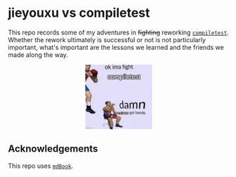 # jieyouxu vs compiletest

This repo records some of my adventures in ~~fighting~~ reworking [`compiletest`]. Whether the
rework ultimately is successful or not is not particularly important, what's important are the
lessons we learned and the friends we made along the way.

<p align="center">
  <img src="./compiletest-has-hands.jpg" width="30%" />
</p>

[`compiletest`]: https://github.com/rust-lang/rust/tree/master/src/tools/compiletest

## Acknowledgements

This repo uses [`mdBook`].

[`mdBook`]: https://github.com/rust-lang/mdBook
